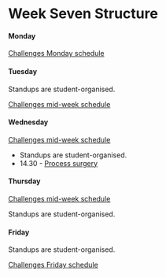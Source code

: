 # Week Seven Structure

#### Monday

[Challenges Monday schedule](./challenges_monday_schedule.md)

#### Tuesday

Standups are student-organised.

[Challenges mid-week schedule](./challenges_mid_week_schedule.md)

#### Wednesday

[Challenges mid-week schedule](./challenges_mid_week_schedule.md)

- Standups are student-organised.
- 14.30 - [Process surgery](https://github.com/makersacademy/course/blob/master/pills/process_surgery.md)

#### Thursday

[Challenges mid-week schedule](./challenges_mid_week_schedule.md)

Standups are student-organised.

#### Friday

Standups are student-organised.

[Challenges Friday schedule](./challenges_friday_schedule.md)
